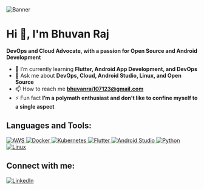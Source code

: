 <img src=https://imgur.com/a/DaxZVL6 alt="Banner" />

# Hi 👋, I'm Bhuvan Raj

**DevOps and Cloud Advocate, with a passion for Open Source and Android Development**

- 🌱 I’m currently learning **Flutter, Android App Development, and DevOps**
- 💬 Ask me about **DevOps, Cloud, Android Studio, Linux, and Open Source**
- 📫 How to reach me **[bhuvanraj107123@gmail.com](mailto:bhuvanraj107123@gmail.com)**
- ⚡ Fun fact **I’m a polymath enthusiast and don’t like to confine myself to a single aspect**

## Languages and Tools:
<p align="left">
  <a href="https://signin.aws.amazon.com/signin?client_id=arn%3Aaws%3Asignin%3A%3A%3Aconsole%2Fcanvas&redirect_uri=https%3A%2F%2Fap-south-1.console.aws.amazon.com%2Fconsole%2Fhome%3FhashArgs%3D%2523%26isauthcode%3Dtrue%26nc2%3Dh_ct%26region%3Dap-south-1%26src%3Dheader-signin%26state%3DhashArgsFromTB_ap-south-1_136cc8e3f57c8f59&page=resolve&code_challenge=8KC2VHbWJ3nUaAGY-YlHyRfwRZpQQAXCm5kJu-BuYI8&code_challenge_method=SHA-256&backwards_compatible=true" target="_blank">
    <img src=https://www.neoskills.co.in/wp-content/uploads/2024/09/aws-1.png alt="AWS" />
  </a>
  <a href="https://www.docker.com" target="_blank">
    <img src=https://res.cloudinary.com/hugs4bugs/image/upload/v1703441731/hugs4bugs/01-primary-blue-docker-logo_rl8tst.png alt="Docker" />
  </a>
  <a href="https://kubernetes.io/" target="_blank">
    <img src=https://blog.christianposta.com/images/kube.png alt="Kubernetes" />
  </a>
  <a href="https://flutter.dev" target="_blank">
    <img src=https://cdn-images-1.medium.com/max/1200/1*5-aoK8IBmXve5whBQM90GA.png alt="Flutter" />
  </a>
  <a href="https://developer.android.com/studio" target="_blank">
    <img src=https://upload.wikimedia.org/wikipedia/commons/thumb/5/51/Android_Studio_Logo_2024.svg/800px-Android_Studio_Logo_2024.svg.png alt="Android Studio" />
  </a>
  <a href="https://www.python.org" target="_blank">
    <img src="https://img.shields.io/badge/Python-3776AB?style=for-the-badge&logo=python&logoColor=white" alt="Python" />
  </a>
  <a href="https://www.linux.org" target="_blank">
    <img src=https://upload.wikimedia.org/wikipedia/commons/thumb/3/35/Tux.svg/800px-Tux.svg.png alt="Linux" />
  </a>
  <!-- Add more tools and links as needed -->
</p>

## Connect with me:
<p align="left">
  <a href="https://www.linkedin.com/in/bhuvan-raj-2046b92b9/" target="_blank">
    <img src=https://encrypted-tbn0.gstatic.com/images?q=tbn:ANd9GcRokEYt0yyh6uNDKL8uksVLlhZ35laKNQgZ9g&s alt="LinkedIn" />
  </a>
</p>
